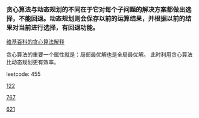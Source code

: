 
### 贪心算法与动态规划的不同在于它对每个子问题的解决方案都做出选择，不能回退。动态规划则会保存以前的运算结果，并根据以前的结果对当前进行选择，有回退功能。

[维基百科的贪心算法解释](shttps://zh.wikipedia.org/wiki/%E8%B4%AA%E5%BF%83%E6%B3%95)

贪心算法的重要一个属性就是：局部最优解也是全局最优解。
此时利用贪心算法比动态规划更有效率。

leetcode:
455

[122](https://leetcode.com/problems/best-time-to-buy-and-sell-stock-ii/description/)

[767](https://leetcode.com/problems/reorganize-string/description/)

[621](https://leetcode.com/problems/task-scheduler/description/)